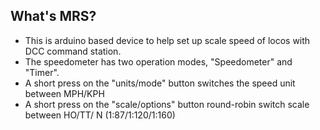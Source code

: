 What's MRS?
-------------------
* This is arduino based device to help set up scale speed of locos with DCC command station.
* The speedometer has two operation modes, "Speedometer" and "Timer".
* A short press on the "units/mode" button switches the speed unit between MPH/KPH
* A short press on the "scale/options" button round-robin switch scale between HO/TT/ N (1:87/1:120/1:160)
